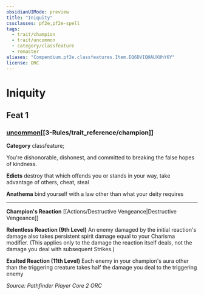```yaml
---
obsidianUIMode: preview
title: "Iniquity"
cssclasses: pf2e,pf2e-spell
tags:
  - trait/champion
  - trait/uncommon
  - category/classfeature
  - remaster
aliases: "Compendium.pf2e.classfeatures.Item.EQ6DVIQHAUXUhY6Y"
license: ORC
---
```

# Iniquity
## Feat 1
### [uncommon](uncommon.md "Uncommon Rarity Trait")[[3-Rules/trait_reference/champion]]

**Category** classfeature; 




You're dishonorable, dishonest, and committed to breaking the false hopes of kindness.

**Edicts** destroy that which offends you or stands in your way, take advantage of others, cheat, steal

**Anathema** bind yourself with a law other than what your deity requires

* * *

**Champion's Reaction** [[Actions/Destructive Vengeance|Destructive Vengeance]]

**Relentless Reaction (9th Level)** An enemy damaged by the initial reaction's damage also takes persistent spirit damage equal to your Charisma modifier. (This applies only to the damage the reaction itself deals, not the damage you deal with subsequent Strikes.)

**Exalted Reaction (11th Level)** Each enemy in your champion's aura other than the triggering creature takes half the damage you deal to the triggering enemy

*Source: Pathfinder Player Core 2*
*ORC*
